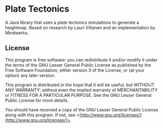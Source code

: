 Plate Tectonics
===============
A Java library that uses a plate tectonics simulations to generate a heightmap. Based on research by Lauri Viitanen and an implementation by Mindwerks.

License
-------
This program is free software: you can redistribute it and/or modify
it under the terms of the GNU Lesser General Public License as published by
the Free Software Foundation, either version 3 of the License, or
(at your option) any later version.

This program is distributed in the hope that it will be useful,
but WITHOUT ANY WARRANTY; without even the implied warranty of
MERCHANTABILITY or FITNESS FOR A PARTICULAR PURPOSE.  See the
GNU Lesser General Public License for more details.

You should have received a copy of the GNU Lesser General Public License
along with this program.  If not, see <[http://www.gnu.org/licenses/](http://www.gnu.org/licenses/)>.

